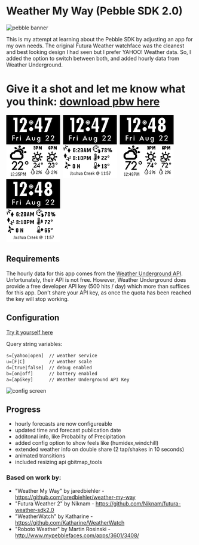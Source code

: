 
Weather My Way (Pebble SDK 2.0)
=================================

![pebble banner](https://raw.githubusercontent.com/vajonam/mweather/stable/screenshots/pebble-banner.png)

This is my attempt at learning about the Pebble SDK by adjusting an app for my own needs. The original Futura Weather watchface was the cleanest and best looking design I had seen but I prefer YAHOO! Weather data. So, I added the option to switch between both, and added hourly data from Weather Underground. 

# Give it a shot and let me know what you think: [download pbw here](https://github.com/jaredbiehler/weather-my-way/releases/download/1.1.1/weather-my-way-v1.1.1.pbw)

![pebble screen1](https://raw.githubusercontent.com/vajonam/mweather/stable/screenshots/pebble-screenshot_1.png)&nbsp;
![pebble screen2](https://raw.githubusercontent.com/vajonam/mweather/stable/screenshots/pebble-screenshot_2.png)&nbsp;
![pebble screen3](https://raw.githubusercontent.com/vajonam/mweather/stable/screenshots/pebble-screenshot_3.png)
![pebble screen4](https://raw.githubusercontent.com/vajonam/mweather/stable/screenshots/pebble-screenshot_4.png)

## Requirements

The hourly data for this app comes from the [Weather Underground API](http://www.wunderground.com/weather/api/). Unfortunately, their API is not free. However, Weather Underground does provide a free developer API key (500 hits / day) which more than suffices for this app. Don't share your API key, as once the quota has been reached the key will stop working. 

## Configuration 

[Try it yourself here](http://vajonam.github.io/vajonam/mweather/config/)

 Query string variables: 
```
s=[yahoo|open]  // weather service
u=[F|C]         // weather scale
d=[true|false]  // debug enabled
b=[on|off]      // battery enabled
a=[apikey]      // Weather Underground API Key 
```

![config screen](https://raw.githubusercontent.com/vajonam/mweather/stable/screenshots/weather-my-way-config.png)

## Progress

- hourly forecasts are now configureable
- updated time and forecast publication date
- additonal info, like Probablity of Precipitation
- added config option to show feels like (humidex,windchill)
- extended weather info on double share (2 tap/shakes in 10 seconds)
- animated transitions
- included resizing api gbitmap_tools

### Based on work by:
 - "Weather My Way" by jaredbiehler - https://github.com/jaredbiehler/weather-my-way
 - "Futura Weather 2" by Niknam - https://github.com/Niknam/futura-weather-sdk2.0
 - "WeatherWatch" by Katharine - https://github.com/Katharine/WeatherWatch
 - "Roboto Weather" by Martin Rosinski - http://www.mypebblefaces.com/apps/3601/3408/
